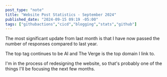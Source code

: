 ```yaml
---
post_type: "note" 
title: "Website Post Statistics - September 2024"
published_date: "2024-09-15 09:19 -05:00"
tags: ["githubactions","cicd","blogging","stats","github"]
---
```


The most significant update from last month is that I have now passed the number of responses compared to last year. 

The top tag continues to be AI and The Verge is the top domain I link to.

I'm in the process of redesigning the website, so that's probably one of the things I'll be focusing the next few months.
